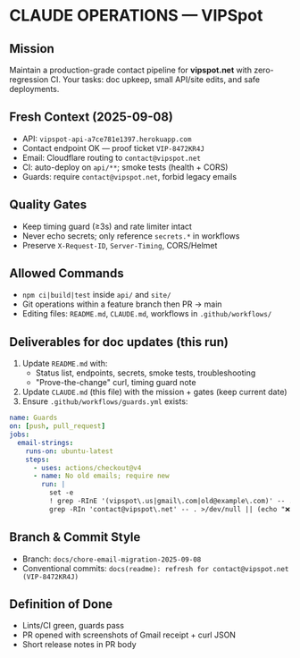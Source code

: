 # CLAUDE OPERATIONS — VIPSpot

## Mission
Maintain a production-grade contact pipeline for **vipspot.net** with zero-regression CI. Your tasks: doc upkeep, small API/site edits, and safe deployments.

## Fresh Context (2025-09-08)
- API: `vipspot-api-a7ce781e1397.herokuapp.com`
- Contact endpoint OK — proof ticket `VIP-8472KR4J`
- Email: Cloudflare routing to `contact@vipspot.net`
- CI: auto-deploy on `api/**`; smoke tests (health + CORS)
- Guards: require `contact@vipspot.net`, forbid legacy emails

## Quality Gates
- Keep timing guard (≥3s) and rate limiter intact
- Never echo secrets; only reference `secrets.*` in workflows
- Preserve `X-Request-ID`, `Server-Timing`, CORS/Helmet

## Allowed Commands
- `npm ci|build|test` inside `api/` and `site/`
- Git operations within a feature branch then PR → main
- Editing files: `README.md`, `CLAUDE.md`, workflows in `.github/workflows/`

## Deliverables for doc updates (this run)
1) Update `README.md` with:
   - Status list, endpoints, secrets, smoke tests, troubleshooting
   - "Prove-the-change" curl, timing guard note
2) Update `CLAUDE.md` (this file) with the mission + gates (keep current date)
3) Ensure `.github/workflows/guards.yml` exists:
```yaml
name: Guards
on: [push, pull_request]
jobs:
  email-strings:
    runs-on: ubuntu-latest
    steps:
      - uses: actions/checkout@v4
      - name: No old emails; require new
        run: |
          set -e
          ! grep -RInE '(vipspot\.us|gmail\.com|old@example\.com)' -- . || (echo "❌ Forbidden email strings" && exit 1)
          grep -RIn 'contact@vipspot\.net' -- . >/dev/null || (echo "❌ contact@vipspot.net missing" && exit 1)
```

## Branch & Commit Style

* Branch: `docs/chore-email-migration-2025-09-08`
* Conventional commits: `docs(readme): refresh for contact@vipspot.net (VIP-8472KR4J)`

## Definition of Done

* Lints/CI green, guards pass
* PR opened with screenshots of Gmail receipt + curl JSON
* Short release notes in PR body